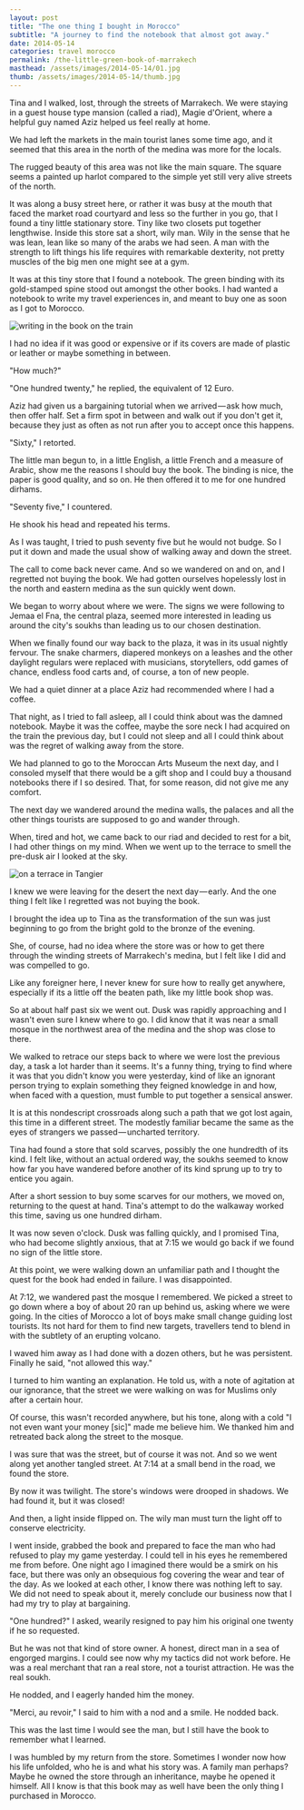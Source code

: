 ```yaml
---
layout: post
title: "The one thing I bought in Morocco"
subtitle: "A journey to find the notebook that almost got away."
date: 2014-05-14
categories: travel morocco
permalink: /the-little-green-book-of-marrakech
masthead: /assets/images/2014-05-14/01.jpg
thumb: /assets/images/2014-05-14/thumb.jpg
---
```

Tina and I walked, lost, through the streets of Marrakech. We were staying in a guest house type mansion (called a riad), Magie d'Orient, where a helpful guy named Aziz helped us feel really at home.

We had left the markets in the main tourist lanes some time ago, and it seemed that this area in the north of the medina was more for the locals.

The rugged beauty of this area was not like the main square. The square seems a painted up harlot compared to the simple yet still very alive streets of the north.

It was along a busy street here, or rather it was busy at the mouth that faced the market road courtyard and less so the further in you go, that I found a tiny little stationary store. Tiny like two closets put together lengthwise. Inside this store sat a short, wily man. Wily in the sense that he was lean, lean like so many of the arabs we had seen. A man with the strength to lift things his life requires with remarkable dexterity, not pretty muscles of the big men one might see at a gym.

It was at this tiny store that I found a notebook. The green binding with its gold-stamped spine stood out amongst the other books. I had wanted a notebook to write my travel experiences in, and meant to buy one as soon as I got to Morocco.

![writing in the book on the train](/assets/images/2014-05-14/02.jpg)

I had no idea if it was good or expensive or if its covers are made of plastic or leather or maybe something in between.

"How much?"

"One hundred twenty," he replied, the equivalent of 12 Euro.

Aziz had given us a bargaining tutorial when we arrived — ask how much, then offer half. Set a firm spot in between and walk out if you don't get it, because they just as often as not run after you to accept once this happens.

"Sixty," I retorted.

The little man begun to, in a little English, a little French and a measure of Arabic, show me the reasons I should buy the book. The binding is nice, the paper is good quality, and so on. He then offered it to me for one hundred dirhams.

"Seventy five," I countered.

He shook his head and repeated his terms.

As I was taught, I tried to push seventy five but he would not budge. So I put it down and made the usual show of walking away and down the street.

The call to come back never came. And so we wandered on and on, and I regretted not buying the book. We had gotten ourselves hopelessly lost in the north and eastern medina as the sun quickly went down.

We began to worry about where we were. The signs we were following to Jemaa el Fna, the central plaza, seemed more interested in leading us around the city's soukhs than leading us to our chosen destination.

When we finally found our way back to the plaza, it was in its usual nightly fervour. The snake charmers, diapered monkeys on a leashes and the other daylight regulars were replaced with musicians, storytellers, odd games of chance, endless food carts and, of course, a ton of new people.

We had a quiet dinner at a place Aziz had recommended where I had a coffee.

That night, as I tried to fall asleep, all I could think about was the damned notebook. Maybe it was the coffee, maybe the sore neck I had acquired on the train the previous day, but I could not sleep and all I could think about was the regret of walking away from the store.

We had planned to go to the Moroccan Arts Museum the next day, and I consoled myself that there would be a gift shop and I could buy a thousand notebooks there if I so desired. That, for some reason, did not give me any comfort.

The next day we wandered around the medina walls, the palaces and all the other things tourists are supposed to go and wander through.

When, tired and hot, we came back to our riad and decided to rest for a bit, I had other things on my mind. When we went up to the terrace to smell the pre-dusk air I looked at the sky.

![on a terrace in Tangier](/assets/images/2014-05-14/03.jpg)

I knew we were leaving for the desert the next day — early. And the one thing I felt like I regretted was not buying the book.

I brought the idea up to Tina as the transformation of the sun was just beginning to go from the bright gold to the bronze of the evening.

She, of course, had no idea where the store was or how to get there through the winding streets of Marrakech's medina, but I felt like I did and was compelled to go.

Like any foreigner here, I never knew for sure how to really get anywhere, especially if its a little off the beaten path, like my little book shop was.

So at about half past six we went out. Dusk was rapidly approaching and I wasn't even sure I knew where to go. I did know that it was near a small mosque in the northwest area of the medina and the shop was close to there.

We walked to retrace our steps back to where we were lost the previous day, a task a lot harder than it seems. It's a funny thing, trying to find where it was that you didn't know you were yesterday, kind of like an ignorant person trying to explain something they feigned knowledge in and how, when faced with a question, must fumble to put together a sensical answer.

It is at this nondescript crossroads along such a path that we got lost again, this time in a different street. The modestly familiar became the same as the eyes of strangers we passed — uncharted territory.

Tina had found a store that sold scarves, possibly the one hundredth of its kind. I felt like, without an actual ordered way, the soukhs seemed to know how far you have wandered before another of its kind sprung up to try to entice you again.

After a short session to buy some scarves for our mothers, we moved on, returning to the quest at hand. Tina's attempt to do the walkaway worked this time, saving us one hundred dirham.

It was now seven o'clock. Dusk was falling quickly, and I promised Tina, who had become slightly anxious, that at 7:15 we would go back if we found no sign of the little store.

At this point, we were walking down an unfamiliar path and I thought the quest for the book had ended in failure. I was disappointed.

At 7:12, we wandered past the mosque I remembered. We picked a street to go down where a boy of about 20 ran up behind us, asking where we were going. In the cities of Morocco a lot of boys make small change guiding lost tourists. Its not hard for them to find new targets, travellers tend to blend in with the subtlety of an erupting volcano.

I waved him away as I had done with a dozen others, but he was persistent. Finally he said, "not allowed this way."

I turned to him wanting an explanation. He told us, with a note of agitation at our ignorance, that the street we were walking on was for Muslims only after a certain hour.

Of course, this wasn't recorded anywhere, but his tone, along with a cold "I not even want your money [sic]" made me believe him. We thanked him and retreated back along the street to the mosque.

I was sure that was the street, but of course it was not. And so we went along yet another tangled street. At 7:14 at a small bend in the road, we found the store.

By now it was twilight. The store's windows were drooped in shadows. We had found it, but it was closed!

And then, a light inside flipped on. The wily man must turn the light off to conserve electricity.

I went inside, grabbed the book and prepared to face the man who had refused to play my game yesterday. I could tell in his eyes he remembered me from before. One night ago I imagined there would be a smirk on his face, but there was only an obsequious fog covering the wear and tear of the day. As we looked at each other, I know there was nothing left to say. We did not need to speak about it, merely conclude our business now that I had my try to play at bargaining.

"One hundred?" I asked, wearily resigned to pay him his original one twenty if he so requested.

But he was not that kind of store owner. A honest, direct man in a sea of engorged margins. I could see now why my tactics did not work before. He was a real merchant that ran a real store, not a tourist attraction. He was the real soukh.

He nodded, and I eagerly handed him the money.

"Merci, au revoir," I said to him with a nod and a smile. He nodded back.

This was the last time I would see the man, but I still have the book to remember what I learned.

I was humbled by my return from the store. Sometimes I wonder now how his life unfolded, who he is and what his story was. A family man perhaps? Maybe he owned the store through an inheritance, maybe he opened it himself. All I know is that this book may as well have been the only thing I purchased in Morocco.
